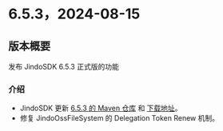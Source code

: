 # 6.5.3，2024-08-15

## 版本概要

发布 JindoSDK 6.5.3 正式版的功能

### 介绍

- JindoSDK 更新 [6.5.3 的 Maven 仓库](oss-maven.md) 和 [下载地址](jindodata_download.md)。
- 修复 JindoOssFileSystem 的 Delegation Token Renew 机制。
